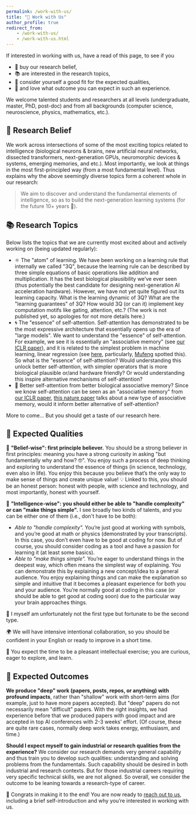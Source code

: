 ```yaml
---
permalink: /work-with-us/
title: "🤝 Work with Us"
author_profile: true
redirect_from:
    - /work-with-us/
    - /work-with-us.html
---
```


If interested in working with us, have a read of this page, to see if you

-   🌈 buy our research belief,
-   📚 are interested in the research topics,
-   🌟 consider yourself a good fit for the expected qualities,
-   🎯 and love what outcome you can expect in such an experience.

We welcome talented students and researchers at all levels (undergraduate, master, PhD, post-doc) and from all backgrounds (computer science, neuroscience, physics, mathematics, etc.).

## 🌈 Research Belief

We work across intersections of some of the most exciting topics related to intelligence (biological neurons & brains, new artificial neural networks, dissected transformers, next-generation GPUs, neuromorphic devices & systems, emerging memories, and etc.). Most importantly, we look at things in the most first-principled way (from a most fundamental level). Thus explains why the above seemingly diverse topics form a coherent whole in our research:

> We aim to discover and understand the fundamental elements of intelligence, so as to build the next-generation learning systems (for the future 10+ years 🚀).

## 📚 Research Topics

Below lists the topics that we are currently most excited about and actively working on (being updated regularly):

-   ⚛️ The "atom" of learning. We have been working on a learning rule that internally we called "3Q", because the learning rule can be described by three simple equations of basic operations like addition and multiplication. It has the best biological plausibility we’ve ever seen (thus potentially the best candidate for designing next-generation AI acceleration hardware). However, we have not yet quite figured out its learning capacity. What is the learning dynamic of 3Q? What are the "learning guarantees" of 3Q? How would 3Q (or can it) implement key computation motifs like gating, attention, etc.? (The work is not published yet, so apologies for not more details here.)
-   🌀 The "essence" of self-attention. Self-attention has demonstrated to be the most expressive architecture that essentially opens up the era of "large models". We want to understand the "essence" of self-attention. For example, we see it is essentially an "associative memory" (see [our ICLR paper](https://proceedings.mlr.press/v162/millidge22a/millidge22a.pdf)), and it is related to the simplest problem in machine learning, linear regression (see [here](https://c16mftang.github.io/attention.html), particularly, [Mufeng](https://c16mftang.github.io/index.html) spotted this). So what is the "essence" of self-attention? Would understanding this unlock better self-attention, with simpler operators that is more biological plausible or/and hardware friendly? Or would understanding this inspire alternative mechanisms of self-attention? 
-   🤔 Better self-attention from better biological associative memory? Since we know self-attention can be seen as an "associative memory" from [our ICLR paper](https://proceedings.mlr.press/v162/millidge22a/millidge22a.pdf), [this nature paper](https://www.nature.com/articles/s41586-024-08392-y) talks about a new type of associative memory, would it inform better alternative of self-attention?
<!-- -   Neural networks as memories, in place of RAG. We learned through painful process of deploy AI in production that contextualization is the most important and challenging part. The current solution, RAG, is not working well nor elegant. We know neural networks can be made to as memories, would them be good enough  -->

More to come... But you should get a taste of our research here.

## 🌟 Expected Qualities

🌌 **"Belief-wise": first principle believer.**
You should be a strong believer in first principles: meaning you have a strong curiosity in asking "but fundamentally why and how? 🤓". You enjoy such a process of deep thinking and exploring to understand the essence of things (in science, technology, even also in life). You enjoy this because you believe that’s the only way to make sense of things and create unique value!
💡 Linked to this, you should be an honest person: honest with people, with science and technology, and most importantly, honest with yourself.

🧩 **"Intelligence-wise": you should either be able to "handle complexity" or can "make things simple".**
I see broadly two kinds of talents, and you can be either one of them (i.e., don't have to be both):

-   _Able to "handle complexity"._ You’re just good at working with symbols, and you’re good at math or physics (demonstrated by your transcripts). In this case, you don’t even have to be good at coding for now. But of course, you should consider coding as a tool and have a passion for learning it (at least some basics).
-   _Able to "make things simple"._ You’re eager to understand things in the deepest way, which often means the simplest way of explaining. You can demonstrate this by explaining a new concept/idea to a general audience. You enjoy explaining things and can make the explanation so simple and intuitive that it becomes a pleasant experience for both you and your audience. You’re normally good at coding in this case (or should be able to get good at coding soon) due to the particular way your brain approaches things.

🌟 I myself am unfortunately not the first type but fortunate to be the second type.

🌍 We will have intensive intentional collaboration, so you should be confident in your English or ready to improve in a short time.

🌱 You expect the time to be a pleasant intellectual exercise; you are curious, eager to explore, and learn.

## 🎯 Expected Outcomes

**We produce "deep" work (papers, posts, repos, or anything) with profound impacts**, rather than "shallow" work with short-term aims (for example, just to have more papers accepted).
But "deep" papers do not necessarily mean "difficult" papers. With the right insights, we had experience before that we produced papers with good impact and are accepted in top AI conferences with 2-3 weeks' effort. (Of course, these are quite rare cases, normally deep work takes energy, enthusiasm, and time.)

**Should I expect myself to gain industrial or research qualities from the experience?**
We consider our research demands very general capability and thus train you to develop such qualities: understanding and solving problems from the fundamentals. 
Such capability should be desired in both industrial and research contexts.
But for those industrial careers requiring very specific technical skills, we are not aligned.
So overall, we consider the outcome to be leaning towards a research-type of career.

🎉 Congrats in making it to the end! You are now ready to [reach out to us](https://yuhangsong.github.io/contact/), including a brief self-introduction and why you’re interested in working with us.